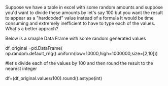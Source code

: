 Suppose we have a table in excel with some random amounts and suppose you'd want to divide these
amounts by let's say 100 but you want the result to appear as a "hardcoded" value instead of a formula
It would be time consuming and extremely inefficient to have to type each of the values.  What's a better
apprach?

Below is a smaple Data Frame with some random generated values

df_original =pd.DataFrame( np.random.default_rng().uniform(low=10000,high=1000000,size=[2,10]))

#let's divide each of the values by 100 and then round the result to the nearest integer

df=(df_original.values/100).round().astype(int)
